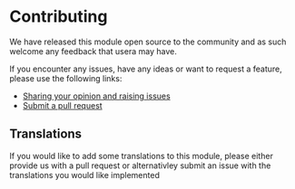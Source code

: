 # Contributing

We have released this module open source to the community and as such welcome
any feedback that usera may have.

If you encounter any issues, have any ideas or want to request a feature, please
use the following links:

 * [Sharing your opinion and raising issues](https://github.com/silvercommerce/subsites/issues)
 * [Submit a pull request](https://github.com/silvercommerce/subsites/pulls)

## Translations

If you would like to add some translations to this module, please either provide
us with a pull request or alternativley submit an issue with the translations you
would like implemented